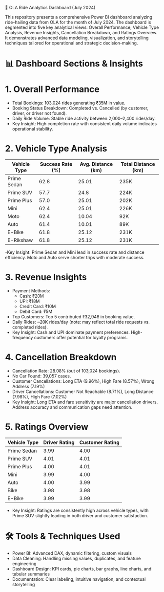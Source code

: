 🚖 OLA Ride Analytics Dashboard (July 2024)

This repository presents a comprehensive Power BI dashboard analyzing ride-hailing data from OLA for the month of July 2024. The dashboard is segmented into five key analytical views: Overall Performance, Vehicle Type Analysis, Revenue Insights, Cancellation Breakdown, and Ratings Overview. It demonstrates advanced data modeling, visualization, and storytelling techniques tailored for operational and strategic decision-making.

# 📊 Dashboard Sections & Insights

# 1. Overall Performance
- Total Bookings: 103,024 rides generating ₹35M in value.
- Booking Status Breakdown: Completed vs. Cancelled (by customer, driver, or driver not found).
- Daily Ride Volume: Stable ride activity between 2,000–2,400 rides/day.
- Key Insight: High completion rate with consistent daily volume indicates operational stability.

# 2. Vehicle Type Analysis
| Vehicle Type | Success Rate (%) | Avg. Distance (km) | Total Distance (km) |
|--------------|------------------|--------------------|----------------------|
| Prime Sedan  | 62.8             | 25.01              | 235K                 |
| Prime SUV    | 57.7             | 24.8               | 224K                 |
| Prime Plus   | 57.0             | 25.01              | 202K                 |
| Mini         | 62.4             | 25.01              | 226K                 |
| Moto         | 62.4             | 10.04              | 92K                  |
| Auto         | 61.4             | 10.01              | 89K                  |
| E-Bike       | 61.8             | 25.12              | 231K                 |
| E-Rikshaw    | 61.8             | 25.12              | 231K                 |

-Key Insight: Prime Sedan and Mini lead in success rate and distance efficiency. Moto and Auto serve shorter trips with moderate success.

# 3. Revenue Insights
- Payment Methods:
  - Cash: ₹20M
  - UPI: ₹18M
  - Credit Card: ₹10M
  - Debit Card: ₹5M
- Top Customers: Top 5 contributed ₹32,948 in booking value.
- Daily Rides: ~20K rides/day (note: may reflect total ride requests vs. completed rides).
- Key Insight: Cash and UPI dominate payment preferences. High-frequency customers offer potential for loyalty programs.

# 4. Cancellation Breakdown
- Cancellation Rate: 28.08% (out of 103,024 bookings).
- No Car Found: 39,057 cases.
- Customer Cancellations: Long ETA (9.96%), High Fare (8.57%), Wrong Address (7.19%)
- Driver Cancellations: Customer Not Reachable (8.71%), Long Distance (7.98%), High Fare (7.02%)
- Key Insight: Long ETA and fare sensitivity are major cancellation drivers. Address accuracy and communication gaps need attention.

# 5. Ratings Overview
| Vehicle Type | Driver Rating | Customer Rating |
|--------------|---------------|-----------------|
| Prime Sedan  | 3.99          | 4.00            |
| Prime SUV    | 4.01          | 4.01            |
| Prime Plus   | 4.00          | 4.01            |
| Mini         | 3.99          | 4.00            |
| Auto         | 4.00          | 3.99            |
| Bike         | 3.98          | 3.98            |
| E-Bike       | 3.99          | 3.99            |

- Key Insight: Ratings are consistently high across vehicle types, with Prime SUV slightly leading in both driver and customer satisfaction.

# 🛠️ Tools & Techniques Used
- Power BI: Advanced DAX, dynamic filtering, custom visuals
- Data Cleaning: Handling missing values, duplicates, and feature engineering
- Dashboard Design: KPI cards, pie charts, bar graphs, line charts, and tabular summaries
- Documentation: Clear labeling, intuitive navigation, and contextual storytelling


